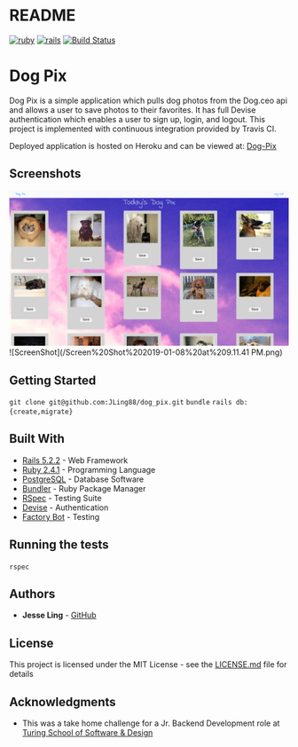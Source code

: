 # README 

[![ruby](https://img.shields.io/badge/ruby-v2.5.1-red.svg)](https://www.ruby-lang.org/en/)
[![rails](https://img.shields.io/badge/rails-v5.2.2-orange.svg)](https://rubyonrails.org/)
[![Build Status](https://travis-ci.com/JLing88/dog_pix.svg?branch=master)](https://travis-ci.com/JLing88/dog_pix)

# Dog Pix

Dog Pix is a simple application which pulls dog photos from the Dog.ceo api and allows a user to save photos to their favorites. It has full Devise authentication which enables a user to sign up, login, and logout. This project is implemented with continuous integration provided by Travis CI.

Deployed application is hosted on Heroku and can be viewed at: [Dog-Pix](https://dog-pix.herokuapp.com/)

## Screenshots

![ScreenShot](/Screen%20Shot%202019-01-08%20at%209.04.18%20PM.png)
![ScreenShot](/Screen%20Shot%202019-01-08%20at%209.11.41 PM.png)

## Getting Started

```git clone git@github.com:JLing88/dog_pix.git```
```bundle```
```rails db:{create,migrate}```

## Built With

* [Rails 5.2.2](https://rubyonrails.org/) - Web Framework
* [Ruby 2.4.1](https://www.ruby-lang.org/en/) - Programming Language
* [PostgreSQL](https://www.postgresql.org/) - Database Software
* [Bundler](https://bundler.io/) - Ruby Package Manager
* [RSpec](http://rspec.info/) - Testing Suite
* [Devise](https://github.com/plataformatec/devise) - Authentication
* [Factory Bot](https://github.com/thoughtbot/factory_bot) - Testing

## Running the tests

```rspec```

## Authors

* **Jesse Ling** - [GitHub](https://github.com/JLing88)

## License

This project is licensed under the MIT License - see the [LICENSE.md](LICENSE.md) file for details

## Acknowledgments

* This was a take home challenge for a Jr. Backend Development role at [Turing School of Software & Design](https://turing.io/)







